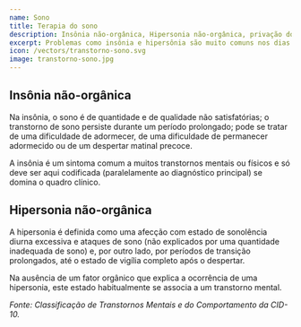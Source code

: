 ```yaml
---
name: Sono
title: Terapia do sono
description: Insônia não-orgânica, Hipersonia não-orgânica, privação do sono e outros problemas de sono.
excerpt: Problemas como insônia e hipersônia são muito comuns nos dias de hoje e atrapalham bastante as nossas atividades pessoais e profissionais. Vamos solucionar esse problema?
icon: /vectors/transtorno-sono.svg
image: transtorno-sono.jpg
---
```


## Insônia não-orgânica

Na insônia, o sono é de quantidade e de qualidade não satisfatórias; o transtorno de sono persiste durante um período prolongado; pode se tratar de uma dificuldade de adormecer, de uma dificuldade de permanecer adormecido ou de um despertar matinal precoce.

A insônia é um sintoma comum a muitos transtornos mentais ou físicos e só deve ser aqui codificada (paralelamente ao diagnóstico principal) se domina o quadro clínico.

## Hipersonia não-orgânica

A hipersonia é definida como uma afecção com estado de sonolência diurna excessiva e ataques de sono (não explicados por uma quantidade inadequada de sono) e, por outro lado, por períodos de transição prolongados, até o estado de vigília completo após o despertar.

Na ausência de um fator orgânico que explica a ocorrência de uma hipersonia, este estado habitualmente se associa a um transtorno mental.

_Fonte: Classificação de Transtornos Mentais e do Comportamento da CID-10._
